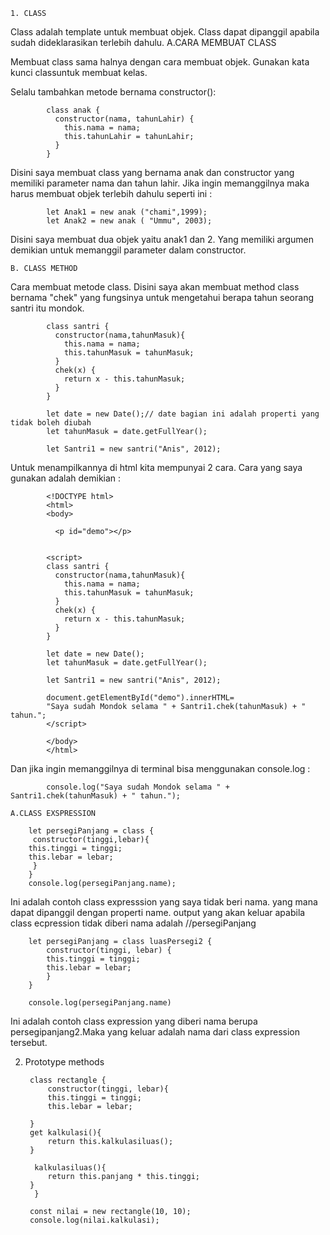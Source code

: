 	1. CLASS

Class adalah template untuk membuat objek. Class dapat dipanggil apabila sudah dideklarasikan terlebih dahulu.
 	A.CARA MEMBUAT CLASS 
 	
 	
Membuat class sama halnya dengan cara membuat objek. Gunakan kata kunci classuntuk membuat kelas.

Selalu tambahkan metode bernama constructor():

			class anak {
			  constructor(nama, tahunLahir) {
			    this.nama = nama;
			    this.tahunLahir = tahunLahir;
			  }
			}
			
Disini saya membuat class yang bernama anak dan constructor yang memiliki parameter nama dan tahun lahir. 
Jika ingin memanggilnya maka harus membuat objek terlebih dahulu seperti ini :


			let Anak1 = new anak ("chami",1999);
			let Anak2 = new anak ( "Ummu", 2003);
			
Disini saya membuat dua objek yaitu anak1 dan 2. Yang memiliki argumen demikian untuk memanggil parameter dalam constructor.

	B. CLASS METHOD 
Cara membuat metode class. Disini saya akan membuat method class bernama "chek" yang fungsinya untuk mengetahui berapa tahun seorang santri itu mondok.

			class santri {
			  constructor(nama,tahunMasuk){
			    this.nama = nama;
			    this.tahunMasuk = tahunMasuk;
			  }
			  chek(x) {
			    return x - this.tahunMasuk;
			  }
			}

			let date = new Date();// date bagian ini adalah properti yang tidak boleh diubah
			let tahunMasuk = date.getFullYear();

			let Santri1 = new santri("Anis", 2012);
			

Untuk menampilkannya di html kita mempunyai 2 cara. Cara yang saya gunakan adalah demikian :

			<!DOCTYPE html>
			<html>
			<body>

			  <p id="demo"></p>


			<script>
			class santri {
			  constructor(nama,tahunMasuk){
			    this.nama = nama;
			    this.tahunMasuk = tahunMasuk;
			  }
			  chek(x) {
			    return x - this.tahunMasuk;
			  }
			}

			let date = new Date();
			let tahunMasuk = date.getFullYear();

			let Santri1 = new santri("Anis", 2012);

			document.getElementById("demo").innerHTML=
			"Saya sudah Mondok selama " + Santri1.chek(tahunMasuk) + " tahun.";
			</script>

			</body>
			</html>
			
			
			
Dan jika ingin memanggilnya di terminal bisa menggunakan console.log :

			console.log("Saya sudah Mondok selama " + Santri1.chek(tahunMasuk) + " tahun.");

 	A.CLASS EXSPRESSION
 	
	 	let persegiPanjang = class {
	   	 constructor(tinggi,lebar){
		this.tinggi = tinggi;
		this.lebar = lebar;
	   	 }
		}
		console.log(persegiPanjang.name);
		
Ini adalah contoh class expresssion yang saya  tidak beri nama. yang mana dapat dipanggil dengan properti name. output yang akan keluar apabila class ecpression tidak diberi nama adalah //persegiPanjang


		let persegiPanjang = class luasPersegi2 {
		    constructor(tinggi, lebar) {
			this.tinggi = tinggi;
			this.lebar = lebar;
		    }
		}

		console.log(persegiPanjang.name) 
		
Ini adalah contoh class expression yang diberi nama berupa persegipanjang2.Maka yang keluar adalah nama dari class expression tersebut.


2. Prototype methods
		
		class rectangle {
		    constructor(tinggi, lebar){
			this.tinggi = tinggi;
			this.lebar = lebar;
		    
		}
		get kalkulasi(){
		    return this.kalkulasiluas();
		}

		 kalkulasiluas(){
		    return this.panjang * this.tinggi;
		}
		 }

		const nilai = new rectangle(10, 10);
		console.log(nilai.kalkulasi);







		

